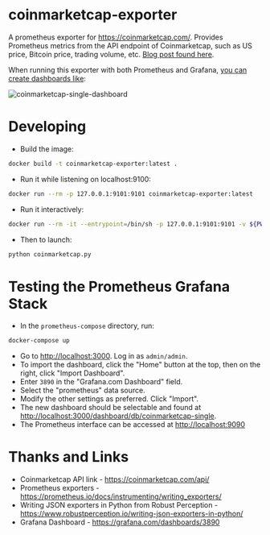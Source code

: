 # coinmarketcap-exporter

A prometheus exporter for <https://coinmarketcap.com/>. Provides Prometheus metrics from the API endpoint of Coinmarketcap, such as US price, Bitcoin price, trading volume, etc. [Blog post found here](http://blog.billyc.io/2017/12/02/a-prometheus-exporter-for-cryptocurrency-values-using-the-coinmarketcap-api/).

When running this exporter with both Prometheus and Grafana, [you can create dashboards like](https://grafana.com/dashboards/3890):

![coinmarketcap-single-dashboard](https://github.com/bonovoxly/coinmarketcap-exporter/raw/master/img/coinmarketcap.png "coinmarketcap-exporter with Prometheus and Grafana")

# Developing

- Build the image:

```sh
docker build -t coinmarketcap-exporter:latest .
```

- Run it while listening on localhost:9100:

```sh
docker run --rm -p 127.0.0.1:9101:9101 coinmarketcap-exporter:latest
```

- Run it interactively:

```sh
docker run --rm -it --entrypoint=/bin/sh -p 127.0.0.1:9101:9101 -v ${PWD}:/opt/coinmarketcap-exporter coinmarketcap-exporter:latest
```

- Then to launch:

```sh
python coinmarketcap.py
```

# Testing the Prometheus Grafana Stack

- In the `prometheus-compose` directory, run:

```sh
docker-compose up
```

- Go to <http://localhost:3000>.  Log in as `admin/admin`.
- To import the dashboard, click the "Home" button at the top, then on the right, click "Import Dashboard".
- Enter `3890` in the "Grafana.com Dashboard" field.
- Select the "prometheus" data source.
- Modify the other settings as preferred. Click "Import".
- The new dashboard should be selectable and found at <http://localhost:3000/dashboard/db/coinmarketcap-single>.
- The Prometheus interface can be accessed at <http://localhost:9090>

# Thanks and Links

- Coinmarketcap API link - <https://coinmarketcap.com/api/>
- Prometheus exporters - <https://prometheus.io/docs/instrumenting/writing_exporters/>
- Writing JSON exporters in Python from Robust Perception - <https://www.robustperception.io/writing-json-exporters-in-python/>
- Grafana Dashboard - <https://grafana.com/dashboards/3890>

